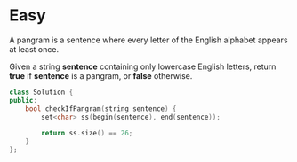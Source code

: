 # Easy

A pangram is a sentence where every letter of the English alphabet appears at least once.

Given a string **sentence** containing only lowercase English letters, return **true** if **sentence** is a pangram, or **false** otherwise.

```cpp
class Solution {
public:
    bool checkIfPangram(string sentence) {
        set<char> ss(begin(sentence), end(sentence));
        
        return ss.size() == 26;
    }
};
```
